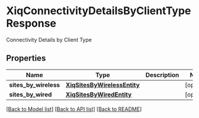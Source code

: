 # XiqConnectivityDetailsByClientTypeResponse

Connectivity Details by Client Type
## Properties
Name | Type | Description | Notes
------------ | ------------- | ------------- | -------------
**sites_by_wireless** | [**XiqSitesByWirelessEntity**](XiqSitesByWirelessEntity.md) |  | [optional] 
**sites_by_wired** | [**XiqSitesByWiredEntity**](XiqSitesByWiredEntity.md) |  | [optional] 

[[Back to Model list]](../README.md#documentation-for-models) [[Back to API list]](../README.md#documentation-for-api-endpoints) [[Back to README]](../README.md)


